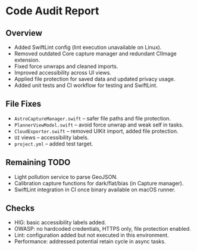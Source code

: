 # Code Audit Report

## Overview
- Added SwiftLint config (lint execution unavailable on Linux).
- Removed outdated Core capture manager and redundant CIImage extension.
- Fixed force unwraps and cleaned imports.
- Improved accessibility across UI views.
- Applied file protection for saved data and updated privacy usage.
- Added unit tests and CI workflow for testing and SwiftLint.

## File Fixes
- `AstroCaptureManager.swift` – safer file paths and file protection.
- `PlannerViewModel.swift` – avoid force unwrap and weak self in tasks.
- `CloudExporter.swift` – removed UIKit import, added file protection.
- `UI` views – accessibility labels.
- `project.yml` – added test target.

## Remaining TODO
- Light pollution service to parse GeoJSON.
- Calibration capture functions for dark/flat/bias (in Capture manager).
- SwiftLint integration in CI once binary available on macOS runner.

## Checks
- HIG: basic accessibility labels added.
- OWASP: no hardcoded credentials, HTTPS only, file protection enabled.
- Lint: configuration added but not executed in this environment.
- Performance: addressed potential retain cycle in async tasks.

